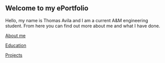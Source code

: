 ## Welcome to my ePortfolio

Hello, my name is Thomas Avila and I am a current A&M engineering student. From here you can find out more about me and what I have done.

[About me](/ePortfolio/About)

[Education](/ePortfolio/Academics)

[Projects](/ePortfolio/Projects)
